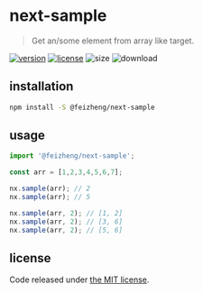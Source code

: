 # next-sample
> Get an/some element from array like target.

[![version][version-image]][version-url]
[![license][license-image]][license-url]
![size][size-image]
![download][download-image]

## installation
```bash
npm install -S @feizheng/next-sample
```

## usage
```js
import '@feizheng/next-sample';

const arr = [1,2,3,4,5,6,7];

nx.sample(arr); // 2
nx.sample(arr); // 5

nx.sample(arr, 2); // [1, 2]
nx.sample(arr, 2); // [3, 6]
nx.sample(arr, 2); // [5, 6]
```

## license
Code released under [the MIT license](https://github.com/afeiship/next-sample/blob/master/LICENSE.txt).

[version-image]: https://img.shields.io/npm/v/@feizheng/next-sample
[version-url]: https://npmjs.org/package/@feizheng/next-sample

[license-image]: https://img.shields.io/npm/l/@feizheng/next-sample
[license-url]: https://github.com/afeiship/next-sample/blob/master/LICENSE.txt

[size-image]: https://img.shields.io/bundlephobia/minzip/@feizheng/next-sample
[download-image]: https://img.shields.io/npm/dw/@feizheng/next-sample
